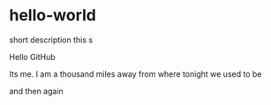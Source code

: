 # hello-world
short description
this s

Hello GitHub

Its me. I am a thousand miles away from where tonight we used to be 

and then again
